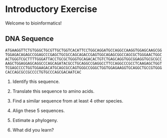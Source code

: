 # Introductory Exercise

Welcome to bioinformatics!

## DNA Sequence
```
ATGAAGGTTCTGTGGGCTGCGTTGCTGGTCACATTCCTGGCAGGATGCCAGGCCAAGGTGGAGCAAGCGG
TGGAGACAGAGCCGGAGCCCGAGCTGCGCCAGCAGACCGAGTGGCAGAGCGGCCAGCGCTGGGAACTGGC
ACTGGGTCGCTTTTGGGATTACCTGCGCTGGGTGCAGACACTGTCTGAGCAGGTGGCGGAGGTGCGCGCC
AAGCTGGAGGAGCAGGCCCAGCAGATACGCCTGCAGGCCGAGGCCTTCCAGGCCCGCCTCAAGAGCTGGT
TCGAGCCCCTGGTGGAAGACATGCAGCGCCAGTGGGCCGGGCTGGTGGAGAAGGTGCAGGCTGCCGTGGG
CACCAGCGCCGCCCCTGTGCCCAGCGACAATCAC
```

1. Identify this sequence.

2. Translate this sequence to amino acids.

3. Find a similar sequence from at least 4 other species.

4. Align these 5 sequences.

5. Estimate a phylogeny.

6. What did you learn?
